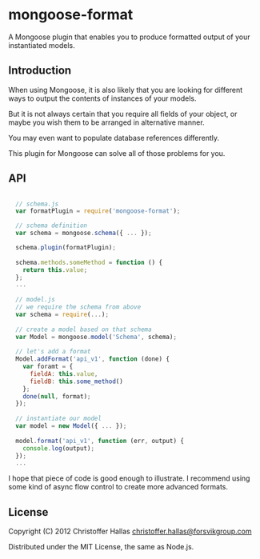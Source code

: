 mongoose-format
===============

A Mongoose plugin that enables you to produce formatted output of your instantiated models.

Introduction
------------

When using Mongoose, it is also likely that you are looking for different ways to output the contents of instances of your models.

But it is not always certain that you require all fields of your object, or maybe you wish them to be arranged in alternative manner.

You may even want to populate database references differently.

This plugin for Mongoose can solve all of those problems for you.

API
---
```JavaScript

  // schema.js
  var formatPlugin = require('mongoose-format');

  // schema definition
  var schema = mongoose.schema({ ... });

  schema.plugin(formatPlugin);
  
  schema.methods.someMethod = function () {
    return this.value;
  };
  ...
  
  // model.js
  // we require the schema from above
  var schema = require(...);
  
  // create a model based on that schema
  var Model = mongoose.model('Schema', schema);
  
  // let's add a format
  Model.addFormat('api_v1', function (done) {
    var foramt = {
      fieldA: this.value,
      fieldB: this.some_method()
    };
    done(null, format);
  });
  
  // instantiate our model
  var model = new Model({ ... });
  
  model.format('api_v1', function (err, output) {
    console.log(output);
  });
  ...
```

I hope that piece of code is good enough to illustrate. I recommend using some kind of async flow control to create more advanced formats.

License
-------
Copyright (C) 2012 Christoffer Hallas <christoffer.hallas@forsvikgroup.com>

Distributed under the MIT License, the same as Node.js.
